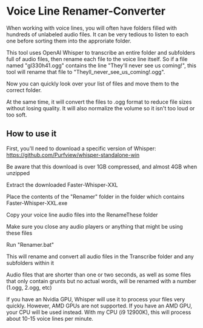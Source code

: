 # Voice Line Renamer-Converter

When working with voice lines, you will often have folders filled with hundreds of unlabeled audio files. It can be very tedious to listen to each one before sorting them into the approriate folder.

This tool uses OpenAI Whisper to transcribe an entire folder and subfolders full of audio files, then rename each file to the voice line itself. So if a file named "gl330h41.ogg" contains the line "They'll never see us coming!", this tool will rename that file to "Theyll_never_see_us_coming!.ogg".

Now you can quickly look over your list of files and move them to the correct folder.

At the same time, it will convert the files to .ogg format to reduce file sizes without losing quality. It will also normalize the volume so it isn't too loud or too soft.

How to use it
-

First, you'll need to download a specific version of Whisper: https://github.com/Purfview/whisper-standalone-win

Be aware that this download is over 1GB compressed, and almost 4GB when unzipped

Extract the downloaded Faster-Whisper-XXL

Place the contents of the "Renamer" folder in the folder which contains Faster-Whisper-XXL.exe

Copy your voice line audio files into the RenameThese folder

Make sure you close any audio players or anything that might be using these files

Run "Renamer.bat"

This will rename and convert all audio files in the Transcribe folder and any subfolders within it

Audio files that are shorter than one or two seconds, as well as some files that only contain grunts but no actual words, will be renamed with a number (1.ogg, 2.ogg, etc)

If you have an Nvidia GPU, Whisper will use it to process your files very quickly. However, AMD GPUs are not supported. If you have an AMD GPU, your CPU will be used instead. With my CPU (i9 12900K), this will process about 10-15 voice lines per minute.
